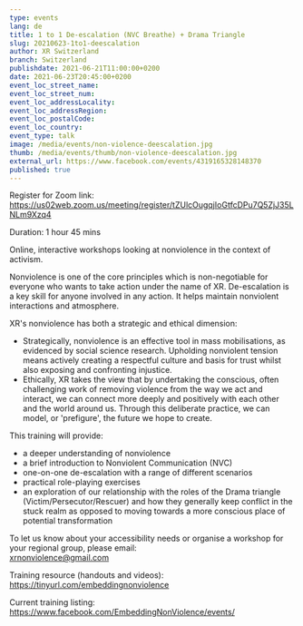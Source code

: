 ```yaml
---
type: events
lang: de
title: 1 to 1 De-escalation (NVC Breathe) + Drama Triangle
slug: 20210623-1to1-deescalation
author: XR Switzerland
branch: Switzerland
publishdate: 2021-06-21T11:00:00+0200
date: 2021-06-23T20:45:00+0200
event_loc_street_name: 
event_loc_street_num: 
event_loc_addressLocality: 
event_loc_addressRegion: 
event_loc_postalCode: 
event_loc_country: 
event_type: talk
image: /media/events/non-violence-deescalation.jpg
thumb: /media/events/thumb/non-violence-deescalation.jpg
external_url: https://www.facebook.com/events/4319165328148370
published: true
---
```

Register for Zoom link:\
<https://us02web.zoom.us/meeting/register/tZUlcOugqjIoGtfcDPu7Q5ZjJ35LNLm9Xzq4>

Duration: 1 hour 45 mins

Online, interactive workshops looking at nonviolence in the context of activism.

Nonviolence is one of the core principles which is non-negotiable for everyone who wants to take action under the name of XR. De-escalation is a key skill for anyone involved in any action. It helps maintain nonviolent interactions and atmosphere.

XR's nonviolence has both a strategic and ethical dimension:
- Strategically, nonviolence is an effective tool in mass mobilisations, as evidenced by social science research. Upholding nonviolent tension means actively creating a respectful culture and basis for trust whilst also exposing and confronting injustice.
- Ethically, XR takes the view that by undertaking the conscious, often challenging work of removing violence from the way we act and interact, we can connect more deeply and positively with each other and the world around us. Through this deliberate practice, we can model, or 'prefigure', the future we hope to create. 
  
This training will provide:
- a deeper understanding of nonviolence
- a brief introduction to Nonviolent Communication (NVC)
- one-on-one de-escalation with a range of different scenarios
- practical role-playing exercises
- an exploration of our relationship with the roles of the Drama triangle (Victim/Persecutor/Rescuer) and how they generally keep conflict in the stuck realm as opposed to moving towards a more conscious place of potential transformation

To let us know about your accessibility needs or organise a workshop for your regional group, please email:\
[xrnonviolence@gmail.com](mailto:xrnonviolence@gmail.com)

Training resource (handouts and videos):\
<https://tinyurl.com/embeddingnonviolence>

Current training listing:\
<https://www.facebook.com/EmbeddingNonViolence/events/>